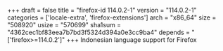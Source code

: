 +++
draft = false
title = "firefox-id 114.0.2-1"
version = "114.0.2-1"
categories = ['locale-extra', 'firefox-extensions']
arch = "x86_64"
size = "508920"
usize = "570699"
sha1sum = "4362cec1bf83eea7b7bd3f5324d394a0e3cc9ba4"
depends = "['firefox>=114.0.2']"
+++
Indonesian language support for Firefox